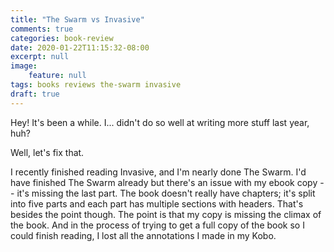 ```yaml
---
title: "The Swarm vs Invasive"
comments: true
categories: book-review
date: 2020-01-22T11:15:32-08:00
excerpt: null
image:
    feature: null
tags: books reviews the-swarm invasive    
draft: true
---
```


Hey! It's been a while. I... didn't do so well at writing more stuff last year, huh?

Well, let's fix that.

I recently finished reading Invasive, and I'm nearly done The Swarm. I'd have
finished The Swarm already but there's an issue with my ebook copy -- it's
missing the last part. The book doesn't really have chapters; it's split into
five parts and each part has multiple sections with headers. That's besides the
point though. The point is that my copy is missing the climax of the book. And
in the process of trying to get a full copy of the book so I could finish
reading, I lost all the annotations I made in my Kobo.

